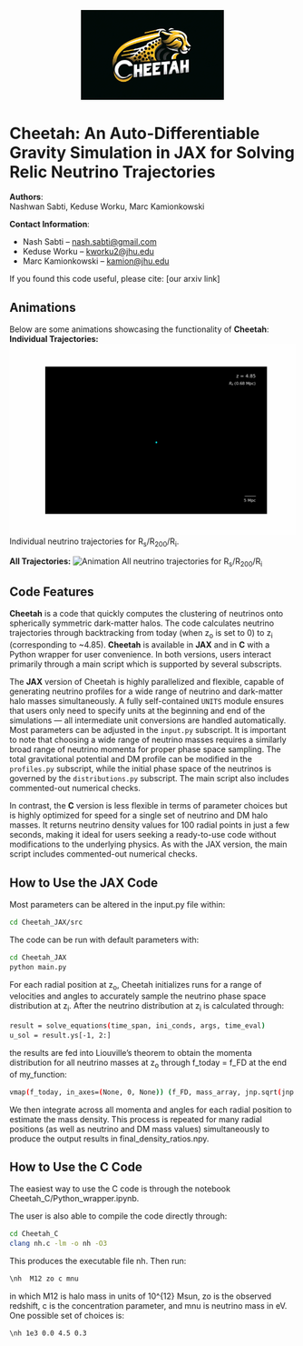 <p align="center">
  <img src="Cheetah_logo.png" alt="Cheetah Logo" width="50%" />
</p>


# Cheetah: An Auto-Differentiable Gravity Simulation in JAX for Solving Relic Neutrino Trajectories


**Authors**:  
Nashwan Sabti, Keduse Worku, Marc Kamionkowski


**Contact Information**:  
- Nash Sabti – [nash.sabti@gmail.com](mailto:nash.sabti@gmail.com)  
- Keduse Worku – [kworku2@jhu.edu](mailto:kworku2@jhu.edu)  
- Marc Kamionkowski – [kamion@jhu.edu](mailto:kamion@jhu.edu)


If you found this code useful, please cite: [our arxiv link]


## Animations
Below are some animations showcasing the functionality of **Cheetah**:
**Individual Trajectories:**
![Animation](single_trajectories_animation.gif)
Individual neutrino trajectories for R<sub>s</sub>/R<sub>200</sub>/R<sub>i</sub>.


**All Trajectories:**
![Animation](all_trajectories_animation.gif)
All neutrino trajectories for R<sub>s</sub>/R<sub>200</sub>/R<sub>i</sub>


## Code Features
**Cheetah** is a code that quickly computes the clustering of neutrinos onto spherically symmetric dark-matter halos. The code calculates neutrino trajectories through backtracking from today (when z<sub>o</sub> is set to 0) to z<sub>i</sub> (corresponding to ~4.85). **Cheetah** is available in **JAX** and in **C** with a Python wrapper for user convenience. In both versions, users interact primarily through a main script which is supported by several subscripts.


The **JAX** version of Cheetah is highly parallelized and flexible, capable of generating neutrino profiles for a wide range of neutrino and dark-matter halo masses simultaneously. A fully self-contained `UNITS` module ensures that users only need to specify units at the beginning and end of the simulations — all intermediate unit conversions are handled automatically. Most parameters can be adjusted in the `input.py` subscript. It is important to note that choosing a wide range of neutrino masses requires a similarly broad range of neutrino momenta for proper phase space sampling. The total gravitational potential and DM profile can be modified in the `profiles.py` subscript, while the initial phase space of the neutrinos is governed by the `distributions.py` subscript. The main script also includes commented-out numerical checks.


In contrast, the **C** version is less flexible in terms of parameter choices but is highly optimized for speed for a single set of neutrino and DM halo masses. It returns neutrino density values for 100 radial points in just a few seconds, making it ideal for users seeking a ready-to-use code without modifications to the underlying physics. As with the JAX version, the main script includes commented-out numerical checks.


## How to Use the JAX Code
Most parameters can be altered in the input.py file within:


```bash
cd Cheetah_JAX/src
```


The code can be run with default parameters with:


```bash
cd Cheetah_JAX
python main.py
```


For each radial position at z<sub>o</sub>, Cheetah initializes runs for a range of velocities and angles to accurately sample the neutrino phase space distribution at z<sub>i</sub>. After the neutrino distribution at z<sub>i</sub> is calculated through:
```bash
result = solve_equations(time_span, ini_conds, args, time_eval)
u_sol = result.ys[-1, 2:] 
```
the results are fed into Liouville’s theorem to obtain the momenta distribution for all neutrino masses at z<sub>o</sub> through f_today =  f_FD at the end of my_function:
```bash
vmap(f_today, in_axes=(None, 0, None)) (f_FD, mass_array, jnp.sqrt(jnp.sum(jnp.power(u_sol, 2))),)
```
We then integrate across all momenta and angles for each radial position to estimate the mass density. This process is repeated for many radial positions (as well as neutrino and DM mass values) simultaneously to produce the output results in final_density_ratios.npy.




## How to Use the C Code
The easiest way to use the C code is through the notebook Cheetah_C/Python_wrapper.ipynb. 


The user is also able to compile the code directly through: 
```bash
cd Cheetah_C
clang nh.c -lm -o nh -O3
```
This produces the executable file nh. Then run:
```bash
\nh  M12 zo c mnu
```
in which M12 is halo mass in units of 10^{12} Msun, zo is the observed redshift, c is the concentration parameter, and mnu is neutrino mass in eV. One possible set of choices is:


```bash
\nh 1e3 0.0 4.5 0.3
```

